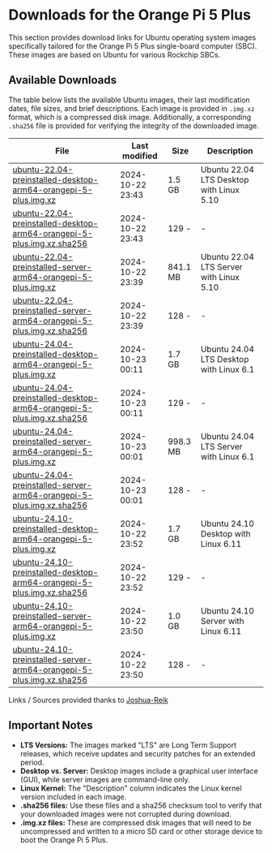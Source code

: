 # Downloads for the Orange Pi 5 Plus

This section provides download links for Ubuntu operating system images specifically tailored for the Orange Pi 5 Plus single-board computer (SBC). These images are based on Ubuntu for various Rockchip SBCs.

## Available Downloads

The table below lists the available Ubuntu images, their last modification dates, file sizes, and brief descriptions. Each image is provided in `.img.xz` format, which is a compressed disk image. Additionally, a corresponding `.sha256` file is provided for verifying the integrity of the downloaded image.

| File                                                    | Last modified        | Size      | Description                                     |
|---------------------------------------------------------|----------------------|-----------|-------------------------------------------------|
| [ubuntu-22.04-preinstalled-desktop-arm64-orangepi-5-plus.img.xz](https://github.com/Joshua-Riek/ubuntu-rockchip/releases/download/v2.4.0/ubuntu-22.04-preinstalled-desktop-arm64-orangepi-5-plus.img.xz) | 2024-10-22 23:43    | 1.5 GB    | Ubuntu 22.04 LTS Desktop with Linux 5.10       |
| [ubuntu-22.04-preinstalled-desktop-arm64-orangepi-5-plus.img.xz.sha256](https://github.com/Joshua-Riek/ubuntu-rockchip/releases/download/v2.4.0/ubuntu-22.04-preinstalled-desktop-arm64-orangepi-5-plus.img.xz.sha256) | 2024-10-22 23:43    | 129 -     |   -                                              |
| [ubuntu-22.04-preinstalled-server-arm64-orangepi-5-plus.img.xz](https://github.com/Joshua-Riek/ubuntu-rockchip/releases/download/v2.4.0/ubuntu-22.04-preinstalled-server-arm64-orangepi-5-plus.img.xz) | 2024-10-22 23:39    | 841.1 MB  | Ubuntu 22.04 LTS Server with Linux 5.10        |
| [ubuntu-22.04-preinstalled-server-arm64-orangepi-5-plus.img.xz.sha256](https://github.com/Joshua-Riek/ubuntu-rockchip/releases/download/v2.4.0/ubuntu-22.04-preinstalled-server-arm64-orangepi-5-plus.img.xz.sha256) | 2024-10-22 23:39    | 128 -     |    -                                             |
| [ubuntu-24.04-preinstalled-desktop-arm64-orangepi-5-plus.img.xz](https://github.com/Joshua-Riek/ubuntu-rockchip/releases/download/v2.4.0/ubuntu-24.04-preinstalled-desktop-arm64-orangepi-5-plus.img.xz) | 2024-10-23 00:11    | 1.7 GB    | Ubuntu 24.04 LTS Desktop with Linux 6.1        |
| [ubuntu-24.04-preinstalled-desktop-arm64-orangepi-5-plus.img.xz.sha256](https://github.com/Joshua-Riek/ubuntu-rockchip/releases/download/v2.4.0/ubuntu-24.04-preinstalled-desktop-arm64-orangepi-5-plus.img.xz.sha256) | 2024-10-23 00:11    | 129 -     |    -                                             |
| [ubuntu-24.04-preinstalled-server-arm64-orangepi-5-plus.img.xz](https://github.com/Joshua-Riek/ubuntu-rockchip/releases/download/v2.4.0/ubuntu-24.04-preinstalled-server-arm64-orangepi-5-plus.img.xz) | 2024-10-23 00:01    | 998.3 MB  | Ubuntu 24.04 LTS Server with Linux 6.1         |
| [ubuntu-24.04-preinstalled-server-arm64-orangepi-5-plus.img.xz.sha256](https://github.com/Joshua-Riek/ubuntu-rockchip/releases/download/v2.4.0/ubuntu-24.04-preinstalled-server-arm64-orangepi-5-plus.img.xz.sha256) | 2024-10-23 00:01    | 128 -     |       -                                          |
| [ubuntu-24.10-preinstalled-desktop-arm64-orangepi-5-plus.img.xz](https://github.com/Joshua-Riek/ubuntu-rockchip/releases/download/v2.4.0/ubuntu-24.10-preinstalled-desktop-arm64-orangepi-5-plus.img.xz) | 2024-10-22 23:52    | 1.7 GB    | Ubuntu 24.10 Desktop with Linux 6.11         |
| [ubuntu-24.10-preinstalled-desktop-arm64-orangepi-5-plus.img.xz.sha256](https://github.com/Joshua-Riek/ubuntu-rockchip/releases/download/v2.4.0/ubuntu-24.10-preinstalled-desktop-arm64-orangepi-5-plus.img.xz.sha256) | 2024-10-22 23:52    | 129 -     |      -                                           |
| [ubuntu-24.10-preinstalled-server-arm64-orangepi-5-plus.img.xz](https://github.com/Joshua-Riek/ubuntu-rockchip/releases/download/v2.4.0/ubuntu-24.10-preinstalled-server-arm64-orangepi-5-plus.img.xz) | 2024-10-22 23:50    | 1.0 GB    | Ubuntu 24.10 Server with Linux 6.11          |
| [ubuntu-24.10-preinstalled-server-arm64-orangepi-5-plus.img.xz.sha256](https://github.com/Joshua-Riek/ubuntu-rockchip/releases/download/v2.4.0/ubuntu-24.10-preinstalled-server-arm64-orangepi-5-plus.img.xz.sha256) | 2024-10-22 23:50    | 128 -     |         -                                        |

Links / Sources provided thanks to [Joshua-Reik](https://joshua-riek.github.io/ubuntu-rockchip-download/boards/orangepi-5-plus.html)

## Important Notes

* **LTS Versions:** The images marked "LTS" are Long Term Support releases, which receive updates and security patches for an extended period.
* **Desktop vs. Server:** Desktop images include a graphical user interface (GUI), while server images are command-line only.
* **Linux Kernel:** The "Description" column indicates the Linux kernel version included in each image.
* **.sha256 files:** Use these files and a sha256 checksum tool to verify that your downloaded images were not corrupted during download.
* **.img.xz files:** These are compressed disk images that will need to be uncompressed and written to a micro SD card or other storage device to boot the Orange Pi 5 Plus.
